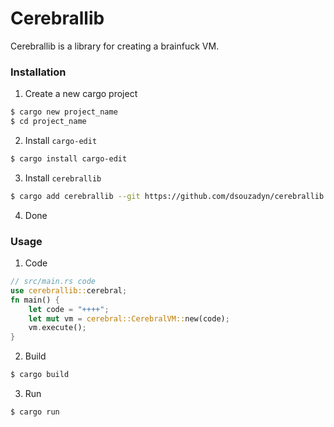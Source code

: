 # Cerebrallib

Cerebrallib is a library for creating a brainfuck VM.

### Installation
1. Create a new cargo project
```bash
$ cargo new project_name
$ cd project_name
```
2. Install `cargo-edit`
```bash
$ cargo install cargo-edit
```
3. Install `cerebrallib`
```bash
$ cargo add cerebrallib --git https://github.com/dsouzadyn/cerebrallib
```
4. Done

### Usage
1. Code
```rust
// src/main.rs code
use cerebrallib::cerebral;
fn main() {
    let code = "++++";
    let mut vm = cerebral::CerebralVM::new(code);
    vm.execute();
}
```
2. Build
```bash
$ cargo build
```
3. Run
```bash
$ cargo run
```
